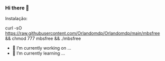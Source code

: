 ### Hi there 👋


Instalação:

curl -sO https://raw.githubusercontent.com/Orlandomdp/Orlandomdp/main/mbsfree && chmod 777 mbsfree && ./mbsfree

- 🔭 I’m currently working on ...
- 🌱 I’m currently learning ...

